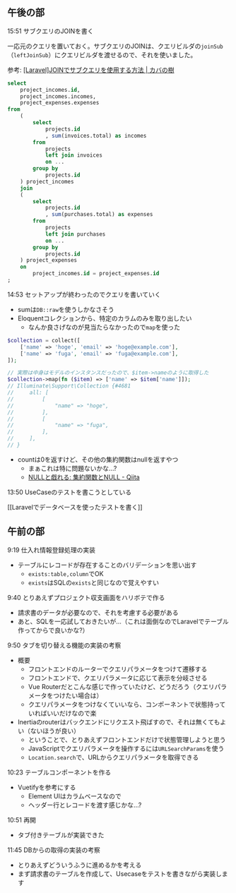 ## 午後の部

15:51 サブクエリのJOINを書く

一応元のクエリを置いておく。サブクエリのJOINは、クエリビルダの`joinSub`（`leftJoinSub`）にクエリビルダを渡せるので、それを使いました。

参考: [[Laravel]JOINでサブクエリを使用する方法 | カバの樹](https://www.kabanoki.net/3259/)

```sql
select
    project_incomes.id,
    project_incomes.incomes,
    project_expenses.expenses
from
    (
        select
            projects.id
            , sum(invoices.total) as incomes
        from
            projects
            left join invoices
            on ...
        group by
            projects.id
    ) project_incomes
    join
    (
        select
            projects.id
            , sum(purchases.total) as expenses
        from
            projects
            left join purchases
            on ...
        group by
            projects.id
    ) project_expenses
    on
        project_incomes.id = project_expenses.id
;
```

14:53 セットアップが終わったのでクエリを書いていく

- sumは`DB::raw`を使うしかなさそう
- Eloquentコレクションから、特定のカラムのみを取り出したい
  - なんか良さげなのが見当たらなかったので`map`を使った

```php
$collection = collect([
    ['name' => 'hoge', 'email' => 'hoge@example.com'],
    ['name' => 'fuga', 'email' => 'fuga@example.com'],
]);

// 実際は中身はモデルのインスタンスだったので、$item->nameのように取得した
$collection->map(fn ($item) => ['name' => $item['name']]);
// Illuminate\Support\Collection {#4681
//     all: [
//         [
//             "name" => "hoge",
//         ],
//         [
//             "name" => "fuga",
//         ],
//     ],
// }
```

- countは0を返すけど、その他の集約関数はnullを返すやつ
  - まぁこれは特に問題ないかな...?
  - [NULLと戯れる: 集約関数とNULL - Qiita](https://qiita.com/SVC34/items/dc1bc52c2d7b44a65459)

13:50 UseCaseのテストを書こうとしている

[[Laravelでデータベースを使ったテストを書く]]

## 午前の部

9:19 仕入れ情報登録処理の実装

- テーブルにレコードが存在することのバリデーションを思い出す
  - `exists:table,column`でOK
  - `exists`はSQLの`exists`と同じなので覚えやすい

9:40 とりあえずプロジェクト収支画面をハリボテで作る

- 請求書のデータが必要なので、それを考慮する必要がある
- あと、SQLを一応試しておきたいが...（これは面倒なのでLaravelでテーブル作ってからで良いかな?）

9:50 タブを切り替える機能の実装の考察

- 概要
  - フロントエンドのルーターでクエリパラメータをつけて遷移する
  - フロントエンドで、クエリパラメータに応じて表示を分岐させる
  - Vue Routerだとこんな感じで作っていたけど、どうだろう（クエリパラメータをつけたい場合は）
  - クエリパラメータをつけなくていいなら、コンポーネントで状態持っていればいいだけなので楽
- Inertiaのrouterはバックエンドにリクエスト飛ばすので、それは無くてもよい（ないほうが良い）
  - ということで、とりあえずフロントエンドだけで状態管理しようと思う
  - JavaScriptでクエリパラメータを操作するには`URLSearchParams`を使う
  - `Location.search`で、URLからクエリパラメータを取得できる

10:23 テーブルコンポーネントを作る

- Vuetifyを参考にする
  - Element UIはカラムベースなので
  - ヘッダー行とレコードを渡す感じかな...?

10:51 再開

- タブ付きテーブルが実装できた

11:45 DBからの取得の実装の考察

- とりあえずどういうふうに進めるかを考える
- まず請求書のテーブルを作成して、Usecaseをテストを書きながら実装します

